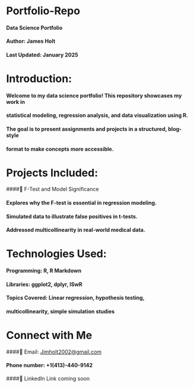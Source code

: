# Portfolio-Repo


####  Data Science Portfolio
####  Author: James Holt
####  Last Updated: January 2025

# Introduction:
#### Welcome to my data science portfolio! This repository showcases my work in 
####  statistical modeling, regression analysis, and data visualization using R. 
#### The goal is to present assignments and projects in a structured, blog-style 
####  format to make concepts more accessible.

# Projects Included: 
####🔹 F-Test and Model Significance
#### Explores why the F-test is essential in regression modeling.
#### Simulated data to illustrate false positives in t-tests.
#### Addressed multicollinearity in real-world medical data.

# Technologies Used:
#### Programming: R, R Markdown
#### Libraries: ggplot2, dplyr, ISwR
#### Topics Covered: Linear regression, hypothesis testing, 
####  multicollinearity, simple simulation studies

# Connect with Me
####📧 Email: Jimholt2002@gmail.com
#### Phone number: +1(413)-440-9142
####📂 LinkedIn Link coming soon
